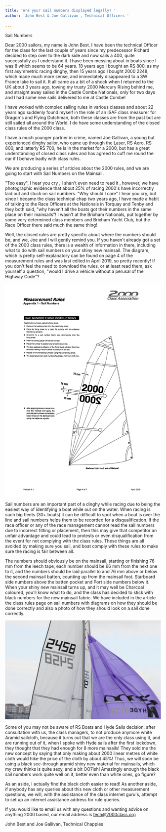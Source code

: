 ```yaml
---
title: 'Are your sail numbers displayed legally? '
author: 'John Best & Joe Gallivan , Technical Officers '

---
```

Sail Numbers

Dear 2000 sailors, my name is John Best. I have been the technical Officer for the class for the last couple of years since my predecessor Richard decided to step over to the dark side and now sails a 400, quite successfully as I understand it. I have been messing about in boats since I was 8 which seems to be 64 years. 18 years ago I bought an RS 800, as my first asymmetric racing dinghy, then 15 years ago I bought 2000 2248, which made much more sense, and immediately disappeared to a SW France lake to sail it. It all came as a bit of a shock when I returned to the UK about 3 years ago, towing my trusty 2000 Mercury Rising behind me, and straight away sailed in the Castle Combe Nationals, only for two days and I had some new sails delivered to me at Castle Combe!

I have worked with complex sailing rules in various classes and about 22 years ago suddenly found myself in the role of an ISAF class measurer for Dragon's and Flying Dutchman, both these classes are from the past but are still sailed all around the World. I do have some understanding of the closed class rules of the 2000 class.

I have a much younger partner in crime, named Joe Gallivan, a young but experienced dinghy sailor, who came up through the Laser, RS Aero, RS 800, and latterly RS 700, he is in the market for a 2000, but has a great understanding of closed class rules and has agreed to cuff me round the ear if I behave badly with class rules.

We are producing a series of articles about the 2000 rules, and we are going to start with Sail Numbers on the Mainsail. 

"Too easy", I hear you cry , I shan't even need to read it , however, we have photographic evidence that about 25% of racing 2000's have incorrectly laid out and stuck on sail numbers. "Why should I care" I hear you cry, but since I became the class technical chap two years ago, I have made a habit of talking to the Race Officers at the Nationals in Torquay and Tenby and they both said, "why haven't all the boats got their numbers in the same place on their mainsails”! I wasn't at the Brixham Nationals, put together by some very determined class members and Brixham Yacht Club, but the Race Officer there said much the same thing!

Well, the closed rules are pretty specific about where the numbers should be, and we, Joe and I will gently remind you. If you haven't already got a set of the 2000 class rules, there is a wealth of information in there, including what to do with sail numbers on your shiny new mainsail. The diagram, which is pretty self-explanatory can be found on page 4 of the measurement rules and was last edited in April 2019, so pretty recently! If you don't feel the need to download the rules, or at least read them, ask yourself a question, "would I drive a vehicle without a perusal of the Highway Code"?

![](/uploads/2021/01/02/sail-number-measurement-rules.png)

Sail numbers are an important part of a dinghy while racing due to being the easiest way of identifying a boat while out on the water. When racing is such big fleets (30+ boats) it can be difficult to spot when a boat is over the line and sail numbers helps them to be recorded for a disqualification. If the race officer or any of the race management cannot read the sail numbers due to incorrect fitting or placement, then this may give that competitor an unfair advantage and could lead to protests or even disqualification from the event for not complying with the class rules. These things are all avoided by making sure you sail, and boat comply with these rules to make sure the racing is fair between all.

The numbers should obviously be on the mainsail, starting or finishing 76 mm from the leech tape, each number should be 66 mm from the next one to it, and the numbers should be laid parallel to and 76 mm above or below the second mainsail batten, counting up from the mainsail foot. Starboard side numbers above the batten pocket and Port side numbers below it. When your shiny new mainsail turns up, and it may well be Charcoal coloured, you'll know what to do, and the class has decided to stick with black numbers for the new mainsail fabric. We have included in the article the class rules page on sail numbers with diagrams on how they should be done correctly and also a photo of how they should look on a sail done correctly.

![](/uploads/2021/01/02/correct-sail-numbers.png)

Some of you may not be aware of RS Boats and Hyde Sails decision, after consultation with us, the class managers, to not produce anymore white Aramid sailcloth, because it turns out that we are the only class using it, and are running out of it, when I spoke with Hyde sails after the first lockdown, they thought that they had enough for 8 more mainsails! They sold me the new concept by saying that only making about 2000 linear metres of white cloth would hike the price of the cloth by about 45%! Thus, we will soon be using a black see-through aramid shiny new material for mainsails, which my crew thinks is quite sexy, and a bit OO7ish! Amazingly enough the black sail numbers work quite well on it, better even than white ones, go figure?

As an aside, I actually find the black cloth easier to read! As another aside, if anybody has any queries about this new cloth or other measurement questions, we will, with the assistance of the class internet guru's, attempt to set up an internet assistance address for rule queries.

If you would like to email us with any questions and wanting advice on anything 2000 based, our email address is [tech@2000class.org](mailto:tech@2000class.org)

John Best and Joe Gallivan, Technical Chappies